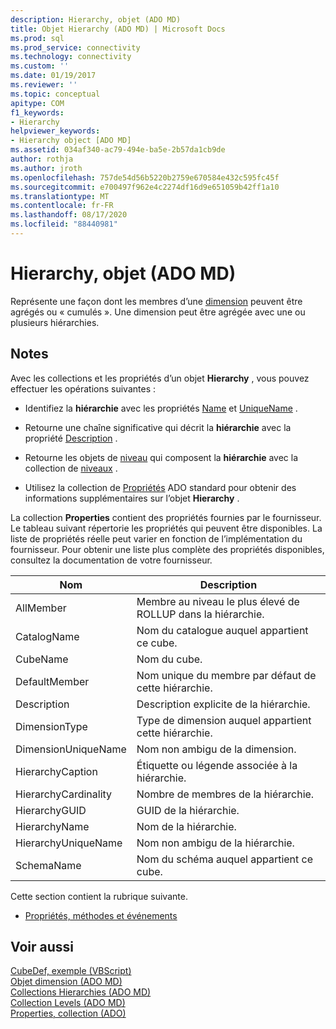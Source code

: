 ```yaml
---
description: Hierarchy, objet (ADO MD)
title: Objet Hierarchy (ADO MD) | Microsoft Docs
ms.prod: sql
ms.prod_service: connectivity
ms.technology: connectivity
ms.custom: ''
ms.date: 01/19/2017
ms.reviewer: ''
ms.topic: conceptual
apitype: COM
f1_keywords:
- Hierarchy
helpviewer_keywords:
- Hierarchy object [ADO MD]
ms.assetid: 034af340-ac79-494e-ba5e-2b57da1cb9de
author: rothja
ms.author: jroth
ms.openlocfilehash: 757de54d56b5220b2759e670584e432c595fc45f
ms.sourcegitcommit: e700497f962e4c2274df16d9e651059b42ff1a10
ms.translationtype: MT
ms.contentlocale: fr-FR
ms.lasthandoff: 08/17/2020
ms.locfileid: "88440981"
---
```

# <a name="hierarchy-object-ado-md"></a>Hierarchy, objet (ADO MD)
Représente une façon dont les membres d’une [dimension](../../../ado/reference/ado-md-api/dimension-object-ado-md.md) peuvent être agrégés ou « cumulés ». Une dimension peut être agrégée avec une ou plusieurs hiérarchies.  
  
## <a name="remarks"></a>Notes  
 Avec les collections et les propriétés d’un objet **Hierarchy** , vous pouvez effectuer les opérations suivantes :  
  
-   Identifiez la **hiérarchie** avec les propriétés [Name](../../../ado/reference/ado-md-api/name-property-ado-md.md) et [UniqueName](../../../ado/reference/ado-md-api/uniquename-property-ado-md.md) .  
  
-   Retourne une chaîne significative qui décrit la **hiérarchie** avec la propriété [Description](../../../ado/reference/ado-md-api/description-property-ado-md.md) .  
  
-   Retourne les objets de [niveau](../../../ado/reference/ado-md-api/level-object-ado-md.md) qui composent la **hiérarchie** avec la collection de [niveaux](../../../ado/reference/ado-md-api/levels-collection-ado-md.md) .  
  
-   Utilisez la collection de [Propriétés](../../../ado/reference/ado-api/properties-collection-ado.md) ADO standard pour obtenir des informations supplémentaires sur l’objet **Hierarchy** .  
  
 La collection **Properties** contient des propriétés fournies par le fournisseur. Le tableau suivant répertorie les propriétés qui peuvent être disponibles. La liste de propriétés réelle peut varier en fonction de l’implémentation du fournisseur. Pour obtenir une liste plus complète des propriétés disponibles, consultez la documentation de votre fournisseur.  
  
|Nom|Description|  
|----------|-----------------|  
|AllMember|Membre au niveau le plus élevé de ROLLUP dans la hiérarchie.|  
|CatalogName|Nom du catalogue auquel appartient ce cube.|  
|CubeName|Nom du cube.|  
|DefaultMember|Nom unique du membre par défaut de cette hiérarchie.|  
|Description|Description explicite de la hiérarchie.|  
|DimensionType|Type de dimension auquel appartient cette hiérarchie.|  
|DimensionUniqueName|Nom non ambigu de la dimension.|  
|HierarchyCaption|Étiquette ou légende associée à la hiérarchie.|  
|HierarchyCardinality|Nombre de membres de la hiérarchie.|  
|HierarchyGUID|GUID de la hiérarchie.|  
|HierarchyName|Nom de la hiérarchie.|  
|HierarchyUniqueName|Nom non ambigu de la hiérarchie.|  
|SchemaName|Nom du schéma auquel appartient ce cube.|  
  
 Cette section contient la rubrique suivante.  
  
-   [Propriétés, méthodes et événements](../../../ado/reference/ado-md-api/hierarchy-object-properties-methods-and-events.md)  
  
## <a name="see-also"></a>Voir aussi  
 [CubeDef, exemple (VBScript)](../../../ado/reference/ado-md-api/cubedef-example-vbscript.md)   
 [Objet dimension (ADO MD)](../../../ado/reference/ado-md-api/dimension-object-ado-md.md)   
 [Collections Hierarchies (ADO MD)](../../../ado/reference/ado-md-api/hierarchies-collection-ado-md.md)   
 [Collection Levels (ADO MD)](../../../ado/reference/ado-md-api/levels-collection-ado-md.md)   
 [Properties, collection (ADO)](../../../ado/reference/ado-api/properties-collection-ado.md)
